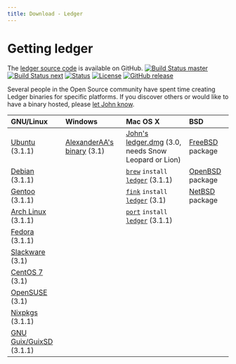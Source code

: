 ```yaml
---
title: Download - Ledger
---
```


# Getting ledger

The [ledger source code](http://git.ledger-cli.org/) is available on GitHub.
[![Build Status master](https://img.shields.io/travis/ledger/ledger/master.svg?label=master&style=flat)](https://travis-ci.org/ledger/ledger)
[![Build Status next](https://img.shields.io/travis/ledger/ledger/next.svg?label=next&style=flat)](https://travis-ci.org/ledger/ledger)
[![Status](https://img.shields.io/badge/status-active-brightgreen.svg?style=flat)](https://github.com/ledger/ledger/pulse/monthly)
[![License](https://img.shields.io/badge/license-BSD-blue.svg?style=flat)](http://opensource.org/licenses/BSD-3-Clause)
[![GitHub release](https://img.shields.io/github/release/ledger/ledger.svg?style=flat)](https://github.com/ledger/ledger/releases)

Several people in the Open Source community have spent time creating
Ledger binaries for specific platforms. If you discover others or would
like to have a binary hosted, please
[let John know](mailto:jwiegley@gmail.com).

|GNU/Linux                                                                                      |Windows                                                                              |Mac OS X                                                                                                                                              |BSD
|:---------------------------------------------------------------------------------------------|:-----------------------------------------------------------------------------------|:----------------------------------------------------------------------------------------------------------------------------------------------------|:--------------------------------------------------------------------------------------|
|[Ubuntu](https://launchpad.net/~mbudde/+archive/ledger) (3.1.1)                                |[AlexanderAA's binary](https://github.com/AlexanderAA/ledger_binaries_windows) (3.1)  |[John's ledger.dmg](http://ftp.newartisans.com/pub/ledger/ledger-devel-3.0.0-20120510.dmg) (3.0, needs Snow Leopard or Lion)                         |[FreeBSD](http://portsmon.freebsd.org/portoverview.py?category=finance&portname=ledger) package|
|[Debian](https://tracker.debian.org/pkg/ledger) (3.1.1)                                                                                                                               ||[`brew`](http://brew.sh) `install` [`ledger`](http://braumeister.org/formula/ledger) (3.1.1)                                                          |[OpenBSD](http://cvsweb.openbsd.org/cgi-bin/cvsweb/ports/productivity/ledger/) package|
|[Gentoo](http://packages.gentoo.org/package/app-office/ledger) (3.1.1)                                                                                                                ||[`fink`](http://www.finkproject.org/) `install` [`ledger`](http://pdb.finkproject.org/pdb/package.php/ledger) (3.1)                                 |[NetBSD](http://pkgsrc.se/wip/ledger) package|
|[Arch Linux](https://aur.archlinux.org/packages/ledger/) (3.1.1)                                                                                                                      ||[`port`](https://www.macports.org/) `install` [`ledger`](https://trac.macports.org/browser/trunk/dports/finance/ledger/Portfile) (3.1.1)||||
|[Fedora](https://admin.fedoraproject.org/pkgdb/package/rpms/ledger/) (3.1.1)||||
|[Slackware](http://slackbuilds.org/repository/14.1/business/ledger/) (3.1)||||
|[CentOS 7](http://pkgs.org/centos-7/epel-testing-x86_64/ledger-3.1-2.el7.x86_64.rpm.html) (3.1)||||
|[OpenSUSE](http://software.opensuse.org/package/ledger?search_term=ledger) (3.1)||||
|[Nixpkgs](https://hydra.nixos.org/job/nixos/release-17.09/nixpkgs.ledger.x86_64-linux) (3.1.1)||||
|[GNU Guix/GuixSD](https://www.gnu.org/software/guix/packages/L/) (3.1.1)||||

